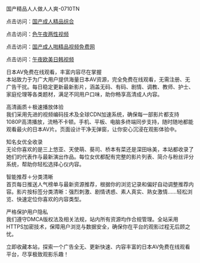 国产精品人人做人人爽-0710TN

点击访问：<a href="https://heiliaoxqkkct.pages.dev">国产成人精品综合</a>

点击访问：<a href="https://heiliaozj3tjd.pages.dev">色午夜两性视频</a>

点击访问：<a href="https://heiliaowzu4ur.pages.dev">国产成人啪精品视频免费网</a>

点击访问：<a href="https://heiliaoe8ajia.pages.dev">午夜欧美日韩视频</a>

日本AV免费在线观看，丰富内容尽在掌握  
本站致力于为广大用户提供海量日本AV资源，完全免费在线观看，无需注册、无广告干扰。每日稳定更新最新影片，涵盖无码、有码、剧情、调教、教师、护士、家庭伦理等各类题材，满足不同用户口味，助你畅享高清成人内容。

高清画质＋极速播放体验  
我们采用先进的视频编码技术及全球CDN加速系统，确保每一部影片都支持1080P高清播放，流畅不卡顿。手机、平板、电脑多终端同步支持，随时随地都能观看最火的日本AV片。页面设计干净无弹窗，让你安心沉浸在观影体验中。

知名女优全收录  
无论你喜欢的是三上悠亚、天使萌、葵司、桥本有菜还是深田咏美，本站都收录了她们的代表作与最新演出作品。每位女优都配有完整的影片列表、简介与粉丝评分系统，帮助你轻松选择心仪内容。

智能推荐＋分类清晰  
首页每日推送人气榜单与最新资源推荐，根据你的浏览记录和偏好自动调整推荐内容。影片按标签分类清晰：强烈刺激、剧情诱惑、素人真实、熟女激情……轻松浏览、快速定位你喜欢的内容类型。

严格保护用户隐私  
我们遵守DMCA版权法及相关法规，站内所有资源均作合规管理。全站采用HTTPS加密技术，保障用户浏览与数据安全，确保你在平台的观影过程无后顾之忧。

立即收藏本站，探索一个广告全无、更新快速、内容丰富的日本AV免费在线观看平台，尽享极致观影乐趣！

<span style="display:none;">[Canonical link] (https://github.com/tnn1205/riben333333 ）</span>
